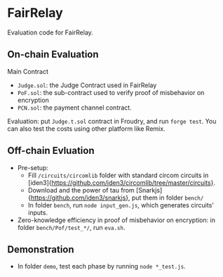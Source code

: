 # FairRelay 

Evaluation code for FairRelay. 


## On-chain Evaluation 

Main Contract 
- `Judge.sol`: the Judge Contract used in FairRelay 
- `PoF.sol`: the sub-contract used to verify proof of misbehavior on encryption 
- `PCN.sol`: the payment channel contract. 

Evaluation: put `Judge.t.sol` contract in Froudry, and run `forge test`. You can also test the costs using other platform like Remix. 

## Off-chain Evluation

- Pre-setup: 
    - Fill `/circuits/circomlib` folder with standard circom circuits in  [iden3]{https://github.com/iden3/circomlib/tree/master/circuits}. 
    - Download and the power of tau from [Snarkjs]{https://github.com/iden3/snarkjs}, put them in folder `bench/`
    - In folder `bench`, run `node input_gen.js`, which generates circuits' inputs. 
- Zero-knowledge efficiency in proof of misbehavior on encryption: in folder `bench/Pof/test_*/`, run `eva.sh`. 


## Demonstration 
- In folder `demo`, test each phase by running `node *_test.js`.
